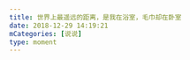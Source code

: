 ```yaml
---
title: 世界上最遥远的距离，是我在浴室，毛巾却在卧室
date: 2018-12-29 14:19:21
mCategories: [说说]
type: moment
---
```


<div id="pics-20181229141921"></div>

<script>
var data = [
    {"link": "2018-12-29_000000.gif", "type": "shuoshuo"},
    {"link": "2018-12-29_000001.gif", "type": "shuoshuo"}
];
picsRender(data, "pics-20181229141921");
</script>
